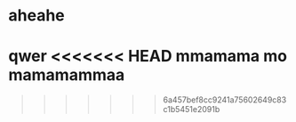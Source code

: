 # aheahe
qwer
<<<<<<< HEAD
mmamama mo mamamammaa
=======
>>>>>>> 6a457bef8cc9241a75602649c83c1b5451e2091b
